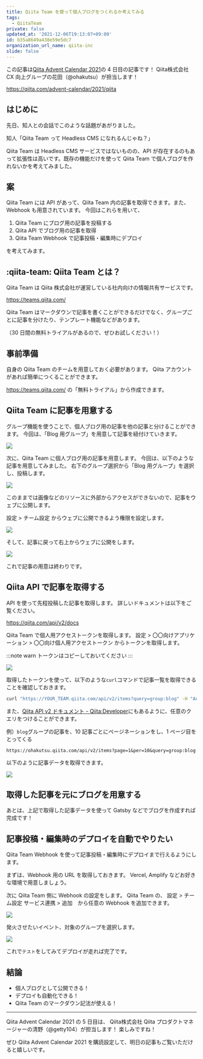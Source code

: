 ```yaml
---
title: Qiita Team を使って個人ブログをつくれるか考えてみる
tags:
  - QiitaTeam
private: false
updated_at: '2021-12-06T19:13:07+09:00'
id: b35a8649a438e59e5dc7
organization_url_name: qiita-inc
slide: false
---
```

この記事は[Qiita Advent Calendar 2021](https://qiita.com/advent-calendar/2021/qiita)の 4 日目の記事です！
Qiita株式会社 CX 向上グループの花田（@ohakutsu）が担当します！

https://qiita.com/advent-calendar/2021/qiita

## はじめに

先日、知人との会話でこのような話題があがりました。

知人「Qiita Team って Headless CMS になれるんじゃね？」

Qiita Team は Headless CMS サービスではないものの、API が存在するのもあって拡張性は高いです。既存の機能だけを使って Qiita Team で個人ブログを作れないかを考えてみました。

## 案

Qiita Team には API があって、Qiita Team 内の記事を取得できます。また、Webhook も用意されています。
今回はこれらを用いて、

1. Qiita Team にブログ用の記事を投稿する
2. Qiita API でブログ用の記事を取得
3. Qiita Team Webhook で記事投稿・編集時にデプロイ

を考えてみます。

## :qiita-team: Qiita Team とは？

Qiita Team は Qiita 株式会社が運営している社内向けの情報共有サービスです。

https://teams.qiita.com/

Qiita Team はマークダウンで記事を書くことができるだけでなく、グループごとに記事を分けたり、テンプレート機能などがあります。

（30 日間の無料トライアルがあるので、ぜひお試しください！）

## 事前準備

自身の Qiita Team のチームを用意しておく必要があります。
Qiita アカウントがあれば簡単につくることができます。

https://teams.qiita.com/ の「無料トライアル」から作成できます。

## Qiita Team に記事を用意する

グループ機能を使うことで、個人ブログ用の記事を他の記事と分けることができます。
今回は、「Blog 用グループ」を用意して記事を紐付けていきます。

![](https://qiita-image-store.s3.ap-northeast-1.amazonaws.com/0/352836/d17ae440-8123-6f34-e8c3-2cb32b379f29.png)

次に、Qiita Team に個人ブログ用の記事を用意します。
今回は、以下のような記事を用意してみました。
右下のグループ選択から「Blog 用グループ」を選択し、投稿します。

![](https://qiita-image-store.s3.ap-northeast-1.amazonaws.com/0/352836/2dedf81b-3d44-2eb4-661f-088c16e0a199.png)

このままでは画像などのリソースに外部からアクセスができないので、記事をウェブに公開します。

設定 > チーム設定 からウェブに公開できるよう権限を設定します。

![](https://qiita-image-store.s3.ap-northeast-1.amazonaws.com/0/352836/0150d82f-c759-1d55-e03a-31a0277c0624.png)

そして、記事に戻って右上からウェブに公開をします。

![](https://qiita-image-store.s3.ap-northeast-1.amazonaws.com/0/352836/53ccf88e-d436-73c0-006d-2231cfcedfa7.png)

これで記事の用意は終わりです。

## Qiita API で記事を取得する

API を使って先程投稿した記事を取得します。
詳しいドキュメントは以下をご覧ください。

https://qiita.com/api/v2/docs

Qiita Team で個人用アクセストークンを取得します。
設定 > 〇〇向けアプリケーション > 〇〇向け個人用アクセストークン からトークンを取得します。

:::note warn
トークンはコピーしておいてください
:::

![](https://qiita-image-store.s3.ap-northeast-1.amazonaws.com/0/352836/673fab6e-0aff-6ca9-f606-258833980162.png)

取得したトークンを使って、以下のような`curl`コマンドで記事一覧を取得できることを確認しておきます。

```bash
curl "https://YOUR_TEAM.qiita.com/api/v2/items?query=group:blog" -H "Authorization: Bearer YOUR_TOKEN"
```

また、[Qiita API v2 ドキュメント - Qiita:Developer](https://qiita.com/api/v2/docs#get-apiv2items)にもあるように、任意のクエリをつけることができます。

例）`blog`グループの記事を、10 記事ごとにページネーションをし、1 ページ目をとってくる

```
https://ohakutsu.qiita.com/api/v2/items?page=1&per=10&query=group:blog
```

以下のように記事データを取得できます。

![](https://qiita-image-store.s3.ap-northeast-1.amazonaws.com/0/352836/71b947f3-b960-8a74-3160-da8e20eb20dd.png)

## 取得した記事を元にブログを用意する

あとは、上記で取得した記事データを使って Gatsby などでブログを作成すれば完成です！

## 記事投稿・編集時のデプロイを自動でやりたい

Qiita Team Webhook を使って記事投稿・編集時にデプロイまで行えるようにします。

まずは、Webhook 用の URL を取得しておきます。
Vercel, Amplify などお好きな環境で用意しましょう。

次に Qiita Team 側に Webhook の設定をします。
Qiita Team の、
設定 > チーム設定 サービス連携 > 追加　から任意の Webhook を追加できます。

![](https://qiita-image-store.s3.ap-northeast-1.amazonaws.com/0/352836/b9248af2-df0b-91da-cec4-6e34489ca73d.png)

発火させたいイベント、対象のグループを選択します。

![](https://qiita-image-store.s3.ap-northeast-1.amazonaws.com/0/352836/77c5d634-bb26-e20f-6689-87247d09a8ef.png)

これで`テスト`をしてみてデプロイが走れば完了です。

## 結論

- 個人ブログとして公開できる！
- デプロイも自動化できる！
- Qiita Team のマークダウン記法が使える！

---

Qiita Advent Calendar 2021 の 5 日目は、
Qiita株式会社 Qiita プロダクトマネージャーの清野（@getty104）が担当します！
楽しみですね！

ぜひ Qiita Advent Calendar 2021 を購読設定して、明日の記事もご覧いただけると嬉しいです。
